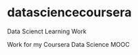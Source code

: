 datasciencecoursera
===================

Data Scienct Learning Work

Work for my Coursera Data Science MOOC
